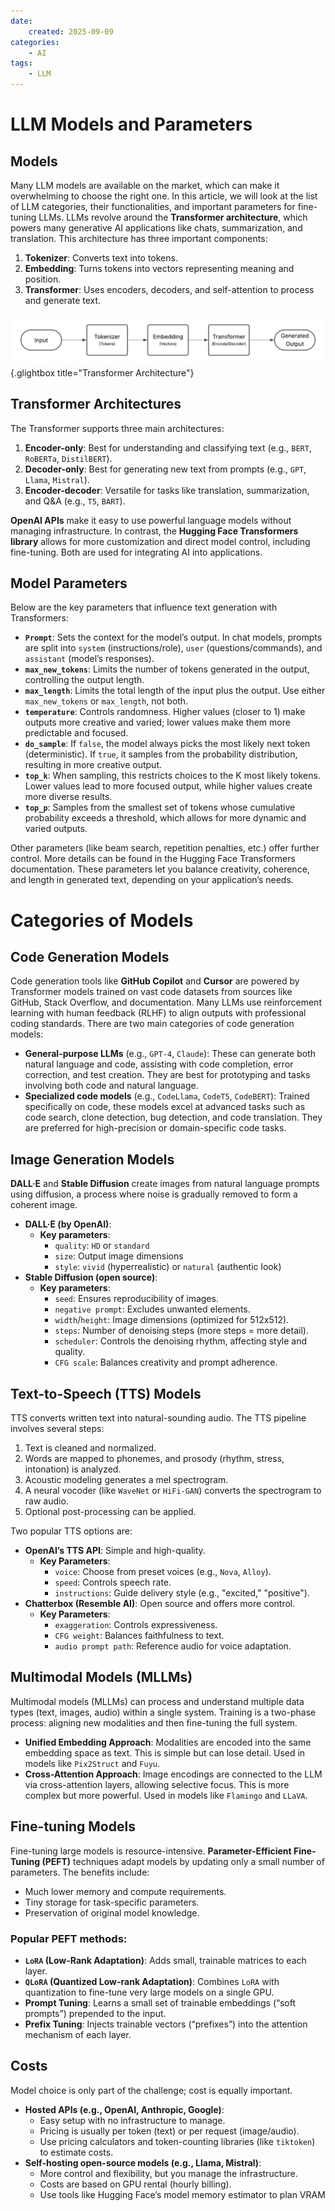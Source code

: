 ```yaml
---
date:
    created: 2025-09-09
categories:
    - AI
tags:
    - LLM
---
```


# LLM Models and Parameters

## Models

Many LLM models are available on the market, which can make it overwhelming to choose the right one. In this article, we will look at the list of LLM categories, their functionalities, and important parameters for fine-tuning LLMs. LLMs revolve around the **Transformer architecture**, which powers many generative AI applications like chats, summarization, and translation. This architecture has three important components:

1.  **Tokenizer**: Converts text into tokens.
2.  **Embedding**: Turns tokens into vectors representing meaning and position.
3.  **Transformer**: Uses encoders, decoders, and self-attention to process and generate text.

[![Transformer Architecture](../glimages/LLM-and-Paramters.png)](../glimages/LLM-and-Paramters.png){.glightbox title="Transformer Architecture"}

## Transformer Architectures

The Transformer supports three main architectures:

1.  **Encoder-only**: Best for understanding and classifying text (e.g., `BERT`, `RoBERTa`, `DistilBERT`).
2.  **Decoder-only**: Best for generating new text from prompts (e.g., `GPT`, `Llama`, `Mistral`).
3.  **Encoder-decoder**: Versatile for tasks like translation, summarization, and Q&A (e.g., `T5`, `BART`).

**OpenAI APIs** make it easy to use powerful language models without managing infrastructure. In contrast, the **Hugging Face Transformers library** allows for more customization and direct model control, including fine-tuning. Both are used for integrating AI into applications.

## Model Parameters

Below are the key parameters that influence text generation with Transformers:

*   **`Prompt`**: Sets the context for the model’s output. In chat models, prompts are split into `system` (instructions/role), `user` (questions/commands), and `assistant` (model’s responses).
*   **`max_new_tokens`**: Limits the number of tokens generated in the output, controlling the output length.
*   **`max_length`**: Limits the total length of the input plus the output. Use either `max_new_tokens` or `max_length`, not both.
*   **`temperature`**: Controls randomness. Higher values (closer to 1) make outputs more creative and varied; lower values make them more predictable and focused.
*   **`do_sample`**: If `false`, the model always picks the most likely next token (deterministic). If `true`, it samples from the probability distribution, resulting in more creative output.
*   **`top_k`**: When sampling, this restricts choices to the K most likely tokens. Lower values lead to more focused output, while higher values create more diverse results.
*   **`top_p`**: Samples from the smallest set of tokens whose cumulative probability exceeds a threshold, which allows for more dynamic and varied outputs.

Other parameters (like beam search, repetition penalties, etc.) offer further control. More details can be found in the Hugging Face Transformers documentation. These parameters let you balance creativity, coherence, and length in generated text, depending on your application’s needs.

# Categories of Models

## Code Generation Models

Code generation tools like **GitHub Copilot** and **Cursor** are powered by Transformer models trained on vast code datasets from sources like GitHub, Stack Overflow, and documentation. Many LLMs use reinforcement learning with human feedback (RLHF) to align outputs with professional coding standards. There are two main categories of code generation models:

*   **General-purpose LLMs** (e.g., `GPT-4`, `Claude`): These can generate both natural language and code, assisting with code completion, error correction, and test creation. They are best for prototyping and tasks involving both code and natural language.
*   **Specialized code models** (e.g., `CodeLlama`, `CodeT5`, `CodeBERT`): Trained specifically on code, these models excel at advanced tasks such as code search, clone detection, bug detection, and code translation. They are preferred for high-precision or domain-specific code tasks.

## Image Generation Models

**DALL·E** and **Stable Diffusion** create images from natural language prompts using diffusion, a process where noise is gradually removed to form a coherent image.

*   **DALL·E (by OpenAI)**:
    *   **Key parameters**:
        *   `quality`: `HD` or `standard`
        *   `size`: Output image dimensions
        *   `style`: `vivid` (hyperrealistic) or `natural` (authentic look)
*   **Stable Diffusion (open source)**:
    *   **Key parameters**:
        *   `seed`: Ensures reproducibility of images.
        *   `negative prompt`: Excludes unwanted elements.
        *   `width`/`height`: Image dimensions (optimized for 512x512).
        *   `steps`: Number of denoising steps (more steps = more detail).
        *   `scheduler`: Controls the denoising rhythm, affecting style and quality.
        *   `CFG scale`: Balances creativity and prompt adherence.

## Text-to-Speech (TTS) Models

TTS converts written text into natural-sounding audio. The TTS pipeline involves several steps:

1.  Text is cleaned and normalized.
2.  Words are mapped to phonemes, and prosody (rhythm, stress, intonation) is analyzed.
3.  Acoustic modeling generates a mel spectrogram.
4.  A neural vocoder (like `WaveNet` or `HiFi-GAN`) converts the spectrogram to raw audio.
5.  Optional post-processing can be applied.

Two popular TTS options are:

*   **OpenAI’s TTS API**: Simple and high-quality.
    *   **Key Parameters**:
        *   `voice`: Choose from preset voices (e.g., `Nova`, `Alloy`).
        *   `speed`: Controls speech rate.
        *   `instructions`: Guide delivery style (e.g., "excited," "positive").
*   **Chatterbox (Resemble AI)**: Open source and offers more control.
    *   **Key Parameters**:
        *   `exaggeration`: Controls expressiveness.
        *   `CFG weight`: Balances faithfulness to text.
        *   `audio prompt path`: Reference audio for voice adaptation.

## Multimodal Models (MLLMs)

Multimodal models (MLLMs) can process and understand multiple data types (text, images, audio) within a single system. Training is a two-phase process: aligning new modalities and then fine-tuning the full system.

*   **Unified Embedding Approach**: Modalities are encoded into the same embedding space as text. This is simple but can lose detail. Used in models like `Pix2Struct` and `Fuyu`.
*   **Cross-Attention Approach**: Image encodings are connected to the LLM via cross-attention layers, allowing selective focus. This is more complex but more powerful. Used in models like `Flamingo` and `LLaVA`.

## Fine-tuning Models

Fine-tuning large models is resource-intensive. **Parameter-Efficient Fine-Tuning (PEFT)** techniques adapt models by updating only a small number of parameters. The benefits include:

*   Much lower memory and compute requirements.
*   Tiny storage for task-specific parameters.
*   Preservation of original model knowledge.

### Popular PEFT methods:

*   **`LoRA` (Low-Rank Adaptation)**: Adds small, trainable matrices to each layer.
*   **`QLoRA` (Quantized Low-rank Adaptation)**: Combines `LoRA` with quantization to fine-tune very large models on a single GPU.
*   **Prompt Tuning**: Learns a small set of trainable embeddings (“soft prompts”) prepended to the input.
*   **Prefix Tuning**: Injects trainable vectors (“prefixes”) into the attention mechanism of each layer.

## Costs

Model choice is only part of the challenge; cost is equally important.

*   **Hosted APIs (e.g., OpenAI, Anthropic, Google)**:
    *   Easy setup with no infrastructure to manage.
    *   Pricing is usually per token (text) or per request (image/audio).
    *   Use pricing calculators and token-counting libraries (like `tiktoken`) to estimate costs.
*   **Self-hosting open-source models (e.g., Llama, Mistral)**:
    *   More control and flexibility, but you manage the infrastructure.
    *   Costs are based on GPU rental (hourly billing).
    *   Use tools like Hugging Face’s model memory estimator to plan VRAM